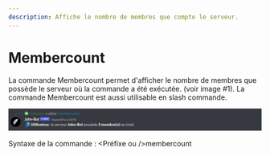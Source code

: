```yaml
---
description: Affiche le nombre de membres que compte le serveur.
---
```


# Membercount

La commande Membercount permet d'afficher le nombre de membres que possède le serveur où la commande a été exécutée. (voir image #1). La commande Membercount est aussi utilisable en slash commande.

![Image #1](../../../.gitbook/assets/Membercount.png)

Syntaxe de la commande : \<Préfixe ou />membercount&#x20;
